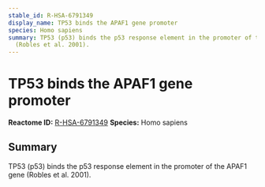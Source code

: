 ```yaml
---
stable_id: R-HSA-6791349
display_name: TP53 binds the APAF1 gene promoter
species: Homo sapiens
summary: TP53 (p53) binds the p53 response element in the promoter of the APAF1 gene
  (Robles et al. 2001).
---
```


# TP53 binds the APAF1 gene promoter
**Reactome ID:** [R-HSA-6791349](https://reactome.org/content/detail/R-HSA-6791349)
**Species:** Homo sapiens

## Summary

TP53 (p53) binds the p53 response element in the promoter of the APAF1 gene (Robles et al. 2001).

